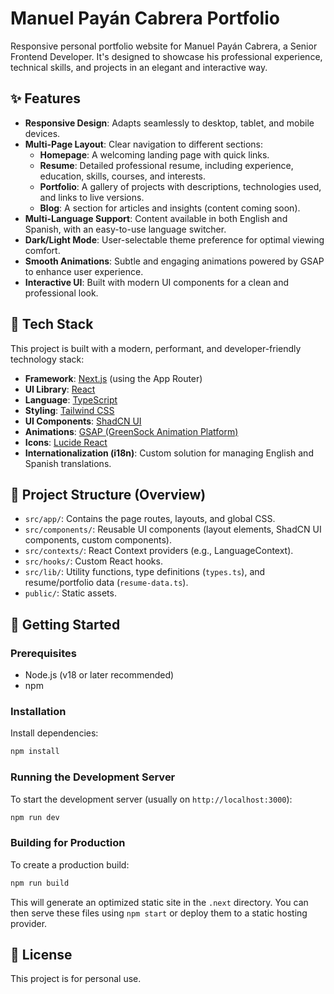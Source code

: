 # Manuel Payán Cabrera Portfolio

Responsive personal portfolio website for Manuel Payán Cabrera, a Senior Frontend Developer. It's designed to showcase his professional experience, technical skills, and projects in an elegant and interactive way.

## ✨ Features

- **Responsive Design**: Adapts seamlessly to desktop, tablet, and mobile devices.
- **Multi-Page Layout**: Clear navigation to different sections:
  - **Homepage**: A welcoming landing page with quick links.
  - **Resume**: Detailed professional resume, including experience, education, skills, courses, and interests.
  - **Portfolio**: A gallery of projects with descriptions, technologies used, and links to live versions.
  - **Blog**: A section for articles and insights (content coming soon).
- **Multi-Language Support**: Content available in both English and Spanish, with an easy-to-use language switcher.
- **Dark/Light Mode**: User-selectable theme preference for optimal viewing comfort.
- **Smooth Animations**: Subtle and engaging animations powered by GSAP to enhance user experience.
- **Interactive UI**: Built with modern UI components for a clean and professional look.

## 🚀 Tech Stack

This project is built with a modern, performant, and developer-friendly technology stack:

- **Framework**: [Next.js](https://nextjs.org/) (using the App Router)
- **UI Library**: [React](https://reactjs.org/)
- **Language**: [TypeScript](https://www.typescriptlang.org/)
- **Styling**: [Tailwind CSS](https://tailwindcss.com/)
- **UI Components**: [ShadCN UI](https://ui.shadcn.com/)
- **Animations**: [GSAP (GreenSock Animation Platform)](https://greensock.com/gsap/)
- **Icons**: [Lucide React](https://lucide.dev/)
- **Internationalization (i18n)**: Custom solution for managing English and Spanish translations.

## 📂 Project Structure (Overview)

- `src/app/`: Contains the page routes, layouts, and global CSS.
- `src/components/`: Reusable UI components (layout elements, ShadCN UI components, custom components).
- `src/contexts/`: React Context providers (e.g., LanguageContext).
- `src/hooks/`: Custom React hooks.
- `src/lib/`: Utility functions, type definitions (`types.ts`), and resume/portfolio data (`resume-data.ts`).
- `public/`: Static assets.

## 🏁 Getting Started

### Prerequisites

- Node.js (v18 or later recommended)
- npm

### Installation

Install dependencies:

```bash
npm install
```

### Running the Development Server

To start the development server (usually on `http://localhost:3000`):

```bash
npm run dev
```

### Building for Production

To create a production build:

```bash
npm run build
```

This will generate an optimized static site in the `.next` directory. You can then serve these files using `npm start` or deploy them to a static hosting provider.

## 📄 License

This project is for personal use.
